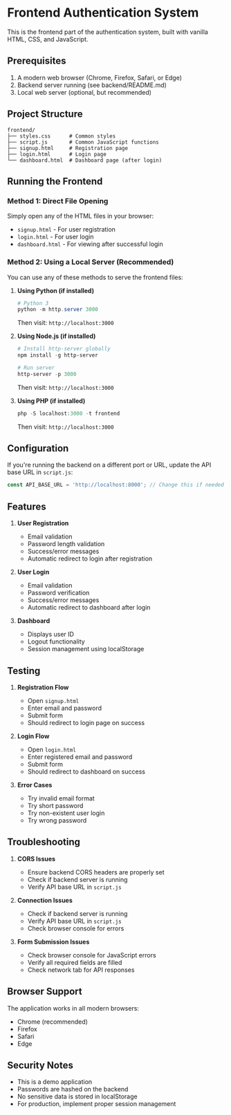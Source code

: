 # Frontend Authentication System

This is the frontend part of the authentication system, built with vanilla HTML, CSS, and JavaScript.

## Prerequisites

1. A modern web browser (Chrome, Firefox, Safari, or Edge)
2. Backend server running (see backend/README.md)
3. Local web server (optional, but recommended)

## Project Structure

```
frontend/
├── styles.css      # Common styles
├── script.js       # Common JavaScript functions
├── signup.html     # Registration page
├── login.html      # Login page
└── dashboard.html  # Dashboard page (after login)
```

## Running the Frontend

### Method 1: Direct File Opening
Simply open any of the HTML files in your browser:
- `signup.html` - For user registration
- `login.html` - For user login
- `dashboard.html` - For viewing after successful login

### Method 2: Using a Local Server (Recommended)
You can use any of these methods to serve the frontend files:

1. **Using Python (if installed)**
   ```powershell
   # Python 3
   python -m http.server 3000
   ```
   Then visit: `http://localhost:3000`

2. **Using Node.js (if installed)**
   ```powershell
   # Install http-server globally
   npm install -g http-server
   
   # Run server
   http-server -p 3000
   ```
   Then visit: `http://localhost:3000`

3. **Using PHP (if installed)**
   ```powershell
   php -S localhost:3000 -t frontend
   ```
   Then visit: `http://localhost:3000`

## Configuration

If you're running the backend on a different port or URL, update the API base URL in `script.js`:
```javascript
const API_BASE_URL = 'http://localhost:8000'; // Change this if needed
```

## Features

1. **User Registration**
   - Email validation
   - Password length validation
   - Success/error messages
   - Automatic redirect to login after registration

2. **User Login**
   - Email validation
   - Password verification
   - Success/error messages
   - Automatic redirect to dashboard after login

3. **Dashboard**
   - Displays user ID
   - Logout functionality
   - Session management using localStorage

## Testing

1. **Registration Flow**
   - Open `signup.html`
   - Enter email and password
   - Submit form
   - Should redirect to login page on success

2. **Login Flow**
   - Open `login.html`
   - Enter registered email and password
   - Submit form
   - Should redirect to dashboard on success

3. **Error Cases**
   - Try invalid email format
   - Try short password
   - Try non-existent user login
   - Try wrong password

## Troubleshooting

1. **CORS Issues**
   - Ensure backend CORS headers are properly set
   - Check if backend server is running
   - Verify API base URL in `script.js`

2. **Connection Issues**
   - Check if backend server is running
   - Verify API base URL in `script.js`
   - Check browser console for errors

3. **Form Submission Issues**
   - Check browser console for JavaScript errors
   - Verify all required fields are filled
   - Check network tab for API responses

## Browser Support

The application works in all modern browsers:
- Chrome (recommended)
- Firefox
- Safari
- Edge

## Security Notes

- This is a demo application
- Passwords are hashed on the backend
- No sensitive data is stored in localStorage
- For production, implement proper session management 